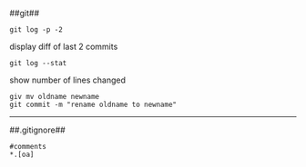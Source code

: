 ##git##

    git log -p -2

display diff of last 2 commits

    git log --stat

show number of lines changed

    giv mv oldname newname
    git commit -m "rename oldname to newname"
    
    
----
##.gitignore##

    #comments
    *.[oa]